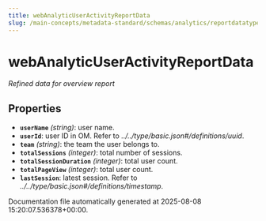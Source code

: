 ```yaml
---
title: webAnalyticUserActivityReportData
slug: /main-concepts/metadata-standard/schemas/analytics/reportdatatype/webanalyticuseractivityreportdata
---
```


# webAnalyticUserActivityReportData

*Refined data for overview report*

## Properties

- **`userName`** *(string)*: user name.
- **`userId`**: user ID in OM. Refer to *../../type/basic.json#/definitions/uuid*.
- **`team`** *(string)*: the team the user belongs to.
- **`totalSessions`** *(integer)*: total number of sessions.
- **`totalSessionDuration`** *(integer)*: total user count.
- **`totalPageView`** *(integer)*: total user count.
- **`lastSession`**: latest session. Refer to *../../type/basic.json#/definitions/timestamp*.


Documentation file automatically generated at 2025-08-08 15:20:07.536378+00:00.
